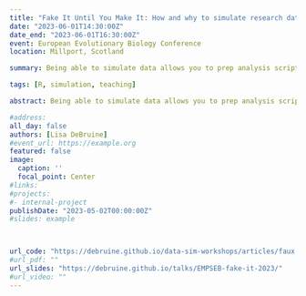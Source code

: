 ```yaml
---
title: "Fake It Until You Make It: How and why to simulate research data"
date: "2023-06-01T14:30:00Z"
date_end: "2023-06-01T16:30:00Z"
event: European Evolutionary Biology Conference
location: Millport, Scotland

summary: Being able to simulate data allows you to prep analysis scripts for pre-registration, calculate power and sensitivity for analyses that don’t have empirical methods, create reproducible examples when your data are too big or confidential to share, enhance your understanding of statistical concepts, and create demo data for teaching and tutorials.

tags: [R, simulation, teaching]

abstract: Being able to simulate data allows you to prep analysis scripts for pre-registration, calculate power and sensitivity for analyses that don’t have empirical methods, create reproducible examples when your data are too big or confidential to share, enhance your understanding of statistical concepts, and create demo data for teaching and tutorials. This workshop will cover the basics of simulation using the R package {faux}. We will simulate data with factorial designs by specifying the within and between-subjects factor structure, each cell mean and standard deviation, and correlations between cells where appropriate. This can be used to create simulated data sets to be used in preparing the analysis code for pre-registrations or registered reports. We will also create data sets for simulation-based power analyses.

#address:
all_day: false
authors: [Lisa DeBruine]
#event_url: https://example.org
featured: false
image:
  caption: ''
  focal_point: Center
#links:
#projects:
#- internal-project
publishDate: "2023-05-02T00:00:00Z"
#slides: example



url_code: "https://debruine.github.io/data-sim-workshops/articles/faux.html"
#url_pdf: ""
url_slides: "https://debruine.github.io/talks/EMPSEB-fake-it-2023/"
#url_video: ""
---
```


